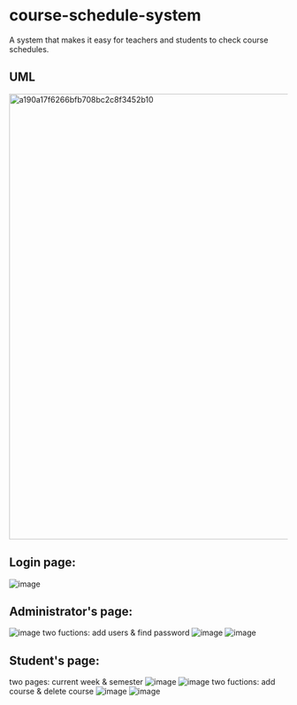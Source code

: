 # course-schedule-system
A system that makes it easy for teachers and students to check course schedules.
## UML
<img width="806" alt="a190a17f6266bfb708bc2c8f3452b10" src="https://github.com/Hnmtt/course-schedule-system/assets/114071791/c49e2f40-a911-4403-bcb4-22070613eb12">

## Login page:
![image](https://github.com/Hnmtt/course-schedule-system/assets/114071791/a55af8cd-c4c2-4b91-8b1e-91ab3cc5ca7c)

## Administrator's page:
![image](https://github.com/Hnmtt/course-schedule-system/assets/114071791/b1eb4231-a7e9-47b5-b7d5-49f997a41b4b)
two fuctions: add users & find password
![image](https://github.com/Hnmtt/course-schedule-system/assets/114071791/52b3f02f-d3aa-44ea-b550-9cc44af08d2a)
![image](https://github.com/Hnmtt/course-schedule-system/assets/114071791/5d0e2434-2207-4ada-adce-b2ce03bb2c92)

## Student's page:
two pages: current week & semester
![image](https://github.com/Hnmtt/course-schedule-system/assets/114071791/eab4b538-ba18-4261-b1f8-fe1c435c0d68)
![image](https://github.com/Hnmtt/course-schedule-system/assets/114071791/039697a3-26dc-40f8-a7a1-cf0bf3b5a1de)
two fuctions: add course & delete course
![image](https://github.com/Hnmtt/course-schedule-system/assets/114071791/26f78909-6dde-4b52-9139-6d1cedcfbc66)
![image](https://github.com/Hnmtt/course-schedule-system/assets/114071791/ccb75fb3-be27-4b73-ac61-b3326f87771a)
